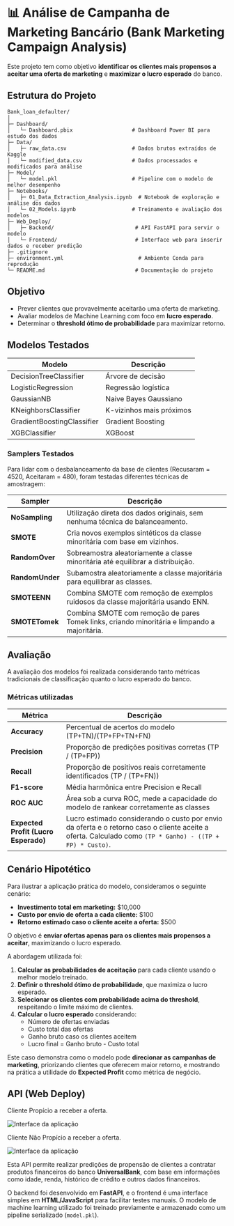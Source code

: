 # 📊 Análise de Campanha de Marketing Bancário (Bank Marketing Campaign Analysis)

Este projeto tem como objetivo **identificar os clientes mais propensos a aceitar uma oferta de marketing** e **maximizar o lucro esperado** do banco.

## Estrutura do Projeto

```plaintext
Bank_loan_defaulter/
│
├─ Dashboard/
│   └─ Dashboard.pbix                   # Dashboard Power BI para estudo dos dados
├─ Data/
│   ├─ raw_data.csv                     # Dados brutos extraídos de Kaggle
│   └─ modified_data.csv                # Dados processados e modificados para análise
├─ Model/
│   └─ model.pkl                        # Pipeline com o modelo de melhor desempenho
├─ Notebooks/
│   ├─ 01_Data_Extraction_Analysis.ipynb  # Notebook de exploração e análise dos dados
│   └─ 02_Models.ipynb                  # Treinamento e avaliação dos modelos
├─ Web_Deploy/
│   ├─ Backend/                          # API FastAPI para servir o modelo
│   └─ Frontend/                         # Interface web para inserir dados e receber predição
├─ .gitignore                            
├─ environment.yml                        # Ambiente Conda para reprodução
└─ README.md                             # Documentação do projeto
```  

## Objetivo

- Prever clientes que provavelmente aceitarão uma oferta de marketing.
- Avaliar modelos de Machine Learning com foco em **lucro esperado**.
- Determinar o **threshold ótimo de probabilidade** para maximizar retorno.

## Modelos Testados

| Modelo | Descrição |
|--------|-----------|
| DecisionTreeClassifier | Árvore de decisão |
| LogisticRegression | Regressão logística |
| GaussianNB | Naive Bayes Gaussiano |
| KNeighborsClassifier | K-vizinhos mais próximos |
| GradientBoostingClassifier | Gradient Boosting |
| XGBClassifier | XGBoost |

### Samplers Testados

Para lidar com o desbalanceamento da base de clientes (Recusaram = 4520, Aceitaram = 480), foram testadas diferentes técnicas de amostragem:

| Sampler | Descrição |
|---------|-----------|
| **NoSampling** | Utilização direta dos dados originais, sem nenhuma técnica de balanceamento. |
| **SMOTE** | Cria novos exemplos sintéticos da classe minoritária com base em vizinhos. |
| **RandomOver** | Sobreamostra aleatoriamente a classe minoritária até equilibrar a distribuição. |
| **RandomUnder** | Subamostra aleatoriamente a classe majoritária para equilibrar as classes. |
| **SMOTEENN** | Combina SMOTE com remoção de exemplos ruidosos da classe majoritária usando ENN. |
| **SMOTETomek** | Combina SMOTE com remoção de pares Tomek links, criando minoritária e limpando a majoritária. |

## Avaliação

A avaliação dos modelos foi realizada considerando tanto métricas tradicionais de classificação quanto o lucro esperado do banco.  

### Métricas utilizadas

| Métrica | Descrição |
|---------|-----------|
| **Accuracy** | Percentual de acertos do modelo (TP+TN)/(TP+FP+TN+FN) |
| **Precision** | Proporção de predições positivas corretas (TP / (TP+FP)) |
| **Recall** | Proporção de positivos reais corretamente identificados (TP / (TP+FN)) |
| **F1-score** | Média harmônica entre Precision e Recall |
| **ROC AUC** | Área sob a curva ROC, mede a capacidade do modelo de rankear corretamente as classes |
| **Expected Profit (Lucro Esperado)** | Lucro estimado considerando o custo por envio da oferta e o retorno caso o cliente aceite a oferta. Calculado como `(TP * Ganho) - ((TP + FP) * Custo)`. |

## Cenário Hipotético

Para ilustrar a aplicação prática do modelo, consideramos o seguinte cenário:

- **Investimento total em marketing:** $10,000  
- **Custo por envio de oferta a cada cliente:** $100  
- **Retorno estimado caso o cliente aceite a oferta:** $500 

O objetivo é **enviar ofertas apenas para os clientes mais propensos a aceitar**, maximizando o lucro esperado.  

A abordagem utilizada foi:

1. **Calcular as probabilidades de aceitação** para cada cliente usando o melhor modelo treinado.  
2. **Definir o threshold ótimo de probabilidade**, que maximiza o lucro esperado.  
3. **Selecionar os clientes com probabilidade acima do threshold**, respeitando o limite máximo de clientes.  
4. **Calcular o lucro esperado** considerando:
   - Número de ofertas enviadas  
   - Custo total das ofertas  
   - Ganho bruto caso os clientes aceitem  
   - Lucro final = Ganho bruto - Custo total  

Este caso demonstra como o modelo pode **direcionar as campanhas de marketing**, priorizando clientes que oferecem maior retorno, e mostrando na prática a utilidade do **Expected Profit** como métrica de negócio.

## API (Web Deploy)

Cliente Propício a receber a oferta.

![Interface da aplicação](Images/Aceito.png)

Cliente Não Propício a receber a oferta.

![Interface da aplicação](Images/Negado.png)

Esta API permite realizar predições de propensão de clientes a contratar produtos financeiros do banco **UniversalBank**, com base em informações como idade, renda, histórico de crédito e outros dados financeiros.

O backend foi desenvolvido em **FastAPI**, e o frontend é uma interface simples em **HTML/JavaScript** para facilitar testes manuais. O modelo de machine learning utilizado foi treinado previamente e armazenado como um pipeline serializado (`model.pkl`).